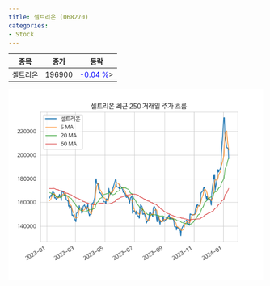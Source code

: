 ```yaml
---
title: 셀트리온 (068270)
categories:
- Stock
---
```


|종목|종가|등락|
|----|----|----|
|셀트리온|196900|<span style="color: blue">-0.04 %</span>>|

<!-- more -->

![068270](/assets/images/stock/068270.png)